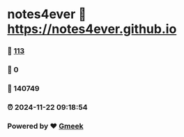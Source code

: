 # notes4ever :link: https://notes4ever.github.io 
### :page_facing_up: [113](https://notes4ever.github.io/tag.html) 
### :speech_balloon: 0 
### :hibiscus: 140749 
### :alarm_clock: 2024-11-22 09:18:54 
### Powered by :heart: [Gmeek](https://github.com/Meekdai/Gmeek)
